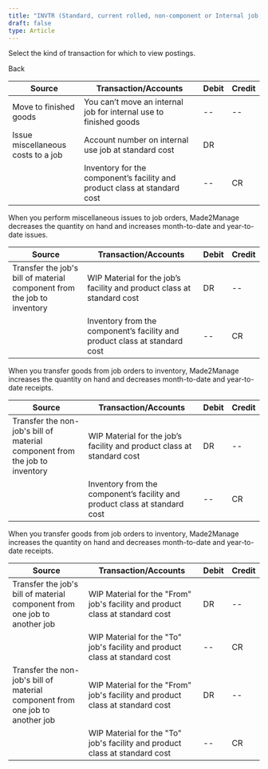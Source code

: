 ```yaml
---
title: "INVTR (Standard, current rolled, non-component or Internal job for internal use)"
draft: false
type: Article
---
```


Select the kind of transaction for which to view postings. 

Back

| Source                             | Transaction/Accounts                                                      | Debit | Credit |
|------------------------------------|---------------------------------------------------------------------------|-------|--------|
| Move to finished goods             | You can’t move an internal job for internal use to finished goods         | --    | --     |
| Issue miscellaneous costs to a job | Account number on internal use job at standard cost                       | DR    |        |
|                                    | Inventory for the component’s facility and product class at standard cost | --    | CR     |

When you perform miscellaneous issues to job orders, Made2Manage decreases the quantity on hand and increases month-to-date and year-to-date issues.

| Source                                                                  | Transaction/Accounts                                                       | Debit | Credit |
|-------------------------------------------------------------------------|----------------------------------------------------------------------------|-------|--------|
| Transfer the job's bill of material component from the job to inventory | WIP Material for the job’s facility and product class at standard cost     | DR    | --     |
|                                                                         | Inventory from the component’s facility and product class at standard cost | --    | CR     |

When you transfer goods from job orders to inventory, Made2Manage increases the quantity on hand and decreases month-to-date and year-to-date receipts.

| Source                                                                      | Transaction/Accounts                                                       | Debit | Credit |
|-----------------------------------------------------------------------------|----------------------------------------------------------------------------|-------|--------|
| Transfer the non-job's bill of material component from the job to inventory | WIP Material for the job’s facility and product class at standard cost     | DR    | --     |
|                                                                             | Inventory from the component’s facility and product class at standard cost | --    | CR     |

When you transfer goods from job orders to inventory, Made2Manage increases the quantity on hand and decreases month-to-date and year-to-date receipts.

| Source                                                                        | Transaction/Accounts                                                          | Debit | Credit |
|-------------------------------------------------------------------------------|-------------------------------------------------------------------------------|-------|--------|
| Transfer the job's bill of material component from one job to another job     | WIP Material for the "From" job's facility and product class at standard cost | DR    | --     |
|                                                                               | WIP Material for the "To" job's facility and product class at standard cost   | --    | CR     |
| Transfer the non-job's bill of material component from one job to another job | WIP Material for the "From" job's facility and product class at standard cost | DR    | --     |
|                                                                               | WIP Material for the "To" job's facility and product class at standard cost   | --    | CR     |
